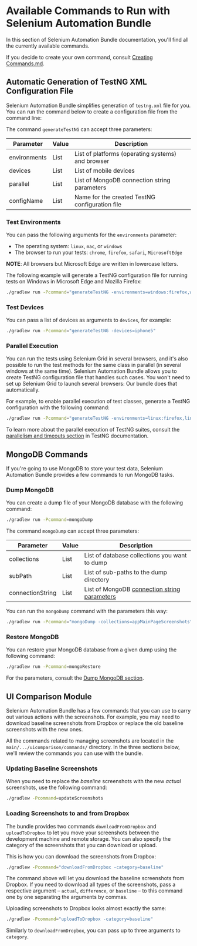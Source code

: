 # Available Commands to Run with Selenium Automation Bundle

In this section of Selenium Automation Bundle documentation, you'll find all the currently available commands.

If you decide to create your own command, consult [Creating Commands.md].

## Automatic Generation of TestNG XML Configuration File

Selenium Automation Bundle simplifies generation of `testng.xml` file for you. You can run the command below to create
a configuration file from the command line:

The command `generateTestNG` can accept three parameters:

| Parameter    | Value        | Description                                       |
| ------------ | ------------ | ------------------------------------------------- |
| environments | List<String> | List of platforms (operating systems) and browser |
| devices      | List<String> | List of mobile devices                            |
| parallel     | List<String> | List of MongoDB connection string parameters      |
| configName   | List<String> | Name for the created TestNG configuration file    |

### Test Environments

You can pass the following arguments for the `environments` parameter:

* The operating system: `linux`, `mac`, or `windows`
* The browser to run your tests: `chrome`, `firefox`, `safari`, `MicrosoftEdge`

**NOTE**: All browsers but Microsoft Edge are written in lowercase letters.

The following example will generate a TestNG configuration file for running tests on Windows in Microsoft Edge and
Mozilla Firefox:

```bash
./gradlew run -Pcommand="generateTestNG -environments=windows:firefox,windows:MicrosoftEdge"
```

### Test Devices

You can pass a list of devices as arguments to `devices`, for example:

```bash
./gradlew run -Pcommand="generateTestNG -devices=iphone5"
```

### Parallel Execution

You can run the tests using Selenium Grid in several browsers, and it's also possible to run the test methods for the
same class in parallel (in several windows at the same time). Selenium Automation Bundle allows you to create TestNG
configuration file that handles such cases. You won't need to set up Selenium Grid to launch several browsers: Our
bundle does that automatically.

For example, to enable parallel execution of test classes, generate a TestNG configuration with the following command:

```bash
./gradlew run -Pcommand="generateTestNG -environments=linux:firefox,linux:chrome -parallel=classes"
```

To learn more about the parallel execution of TestNG suites, consult the [parallelism and timeouts section] in TestNG
documentation.

## MongoDB Commands

If you're going to use MongoDB to store your test data, Selenium Automation Bundle provides a few commands to run
MongoDB tasks.

### Dump MongoDB

You can create a dump file of your MongoDB database with the following command:

```bash
./gradlew run -Pcommand=mongoDump
```

The command `mongoDump` can accept three parameters:

| Parameter        | Value        | Description                                    |
| ---------------- | ------------ | ---------------------------------------------- |
| collections      | List<String> | List of database collections you want to dump  |
| subPath          | List<String> | List of sub-paths to the dump directory        |
| connectionString | List<String> | List of MongoDB [connection string parameters] |

You can run the `mongoDump` command with the parameters this way:

```bash
./gradlew run -Pcommand="mongoDump -collections=appMainPageScreenshots"
```

### Restore MongoDB

You can restore your MongoDB database from a given dump using the following command:

```bash
./gradlew run -Pcommand=mongoRestore
```

For the parameters, consult the [Dump MongoDB section](#dump-mongodb-section).

## UI Comparison Module

Selenium Automation Bundle has a few commands that you can use to carry out various actions with the screenshots. For
example, you may need to download baseline screenshots from Dropbox or replace the old baseline screenshots with the new
ones.

All the commands related to managing screenshots are located in the `main/.../uicomparison/commands/` directory. In the
three sections below, we'll review the commands you can use with the bundle.

### Updating Baseline Screenshots

When you need to replace the _baseline_ screenshots with the new _actual_ screenshots, use the following command:

```bash
./gradlew -Pcommand=updateScreenshots
```

### Loading Screenshots to and from Dropbox

The bundle provides two commands `downloadFromDropbox` and `uploadToDropbox` to let you move your screenshots between
the development machine and remote storage. You can also specify the category of the screenshots that you can download
or upload.

This is how you can download the screenshots from Dropbox:

```bash
./gradlew -Pcommand="downloadFromDropbox -category=baseline"
```

The command above will let you download the baseline screenshots from Dropbox. If you need to download all types of the
screenshots, pass a respective argument &ndash; `actual`, `difference`, or `baseline` &ndash; to this command one by one
separating the arguments by commas.

Uploading screenshots to Dropbox looks almost exactly the same:

```bash
./gradlew -Pcommand="uploadToDropbox -category=baseline"
```

Similarly to `downloadFromDropbox`, you can pass up to three arguments to `category`.

[creating commands.md]: https://github.com/sysgears/selenium-automation-bundle/blob/docs/docs/fundamentals/Creating%20Commands.md
[connection string parameters]: https://docs.mongodb.com/manual/reference/connection-string/
[parallelism and timeouts section]: https://testng.org/doc/documentation-main.html#parallel-running
